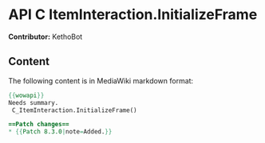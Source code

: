 # API C ItemInteraction.InitializeFrame

**Contributor:** KethoBot

## Content

The following content is in MediaWiki markdown format:

```mediawiki
{{wowapi}}
Needs summary.
 C_ItemInteraction.InitializeFrame()

==Patch changes==
* {{Patch 8.3.0|note=Added.}}
```